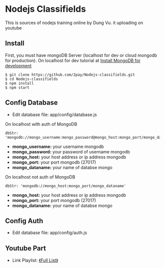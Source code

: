 # Nodejs Classifields
This is sources of nodejs training online by Dung Vu. it uploading on youtube

## Install

First, you must have mongoDB Server (localhost for dev or cloud mongodb for production).
On localhost for dev tutorial at [Install MongoDB for development](https://www.youtube.com/watch?v=1taGqA7q5nI)

```
$ git clone https://github.com/2pay/Nodejs-classifields.git
$ cd Nodejs-classifields
$ npm install
$ npm start
```

## Config Database
* Edit database file: app/config/database.js

On localhost with auth of MongoDB

```
dbStr: 'mongodb://mongo_username:mongo_password@mongo_host:mongo_port/mongo_dataname'
```

+ **mongo_username:** your username mongodb
+ **mongo_password:** your password of username mongodb
+ **mongo_host:** your host address or ip address mongodb
+ **mongo_port:** your port mongodb (27017)
+ **mongo_dataname:** your name of databse mongo

On localhost not auth of MongoDB

```
dbStr: 'mongodb://mongo_host:mongo_port/mongo_dataname'
```

+ **mongo_host:** your host address or ip address mongodb
+ **mongo_port:** your port mongodb (27017)
+ **mongo_dataname:** your name of databse mongo

## Config Auth
* Edit database file: app/config/auth.js

## Youtube Part
* Link Playlist: [《Full List》](https://www.youtube.com/watch?v=1taGqA7q5nI&list=PLR5xIopirT8onY-b1eyVsa6E8y2_yYNmi)
